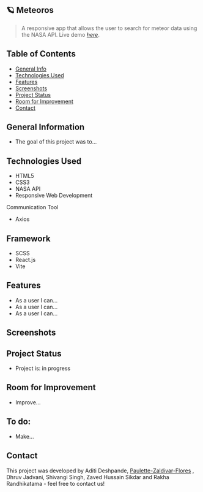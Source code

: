 ## 🪐 Meteoros
> A responsive app that allows the user to search for meteor data using the NASA API.
> Live demo [_here_](#).

## Table of Contents
* [General Info](#general-information)
* [Technologies Used](#technologies-used)
* [Features](#features)
* [Screenshots](#screenshots)
* [Project Status](#project-status)
* [Room for Improvement](#room-for-improvement)
* [Contact](#contact)


## General Information
<ul><li>The goal of this project was to...</li></ul>


## Technologies Used
<ul>
  <li>HTML5</li>
  <li>CSS3</li>
  <li>NASA API</li>
  <li>Responsive Web Development</li> </ul>
  
  
  Communication Tool
<ul>
  <li>Axios</li></ul>
  
 ## Framework 
<ul><li>SCSS</li>
  <li>React.js</li>
  <li>Vite</li></ul>
  
## Features

<ul>
  <li>As a user I can...</li>
  <li>As a user I can...</li>
  <li>As a user I can...</li>
</ul>
 


## Screenshots







## Project Status
<ul>
<li>Project is: in progress</li></ul>


## Room for Improvement
<ul>
  <li>Improve...</li></ul>



## To do:
<ul>
  <li>Make...</li></ul>


## Contact
 This project was developed by Aditi Deshpande, [Paulette-Zaldivar-Flores](https://paulettethedev.com/) , Dhruv Jadvani, Shivangi Singh, Zaved Hussain Sikdar and Rakha Randhikatama - feel free to contact us!
